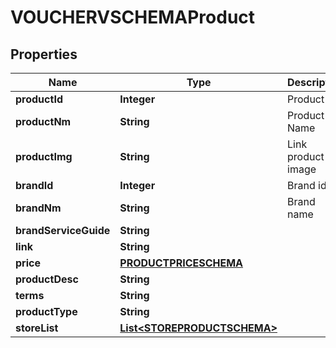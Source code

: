 

# VOUCHERVSCHEMAProduct


## Properties

| Name | Type | Description | Notes |
|------------ | ------------- | ------------- | -------------|
|**productId** | **Integer** | Product Id |  [optional] |
|**productNm** | **String** | Product Name |  [optional] |
|**productImg** | **String** | Link product image |  [optional] |
|**brandId** | **Integer** | Brand id |  [optional] |
|**brandNm** | **String** | Brand name |  [optional] |
|**brandServiceGuide** | **String** |  |  [optional] |
|**link** | **String** |  |  [optional] |
|**price** | [**PRODUCTPRICESCHEMA**](PRODUCTPRICESCHEMA.md) |  |  [optional] |
|**productDesc** | **String** |  |  [optional] |
|**terms** | **String** |  |  [optional] |
|**productType** | **String** |  |  [optional] |
|**storeList** | [**List&lt;STOREPRODUCTSCHEMA&gt;**](STOREPRODUCTSCHEMA.md) |  |  [optional] |



